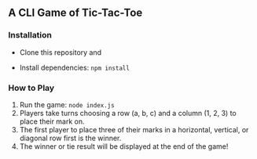 ## A CLI Game of Tic-Tac-Toe

### Installation

- Clone this repository and

- Install dependencies: `npm install`

### How to Play

1. Run the game: `node index.js`
2. Players take turns choosing a row (a, b, c) and a column (1, 2, 3) to place their mark on.
3. The first player to place three of their marks in a horizontal, vertical, or diagonal row first is the winner.
4. The winner or tie result will be displayed at the end of the game!
